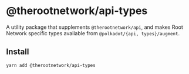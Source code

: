 # @therootnetwork/api-types

A utility package that supplements `@therootnetwork/api`, and makes Root Network specific types available from `@polkadot/{api, types}/augment`.

## Install

```bash
yarn add @therootnetwork/api-types
```
